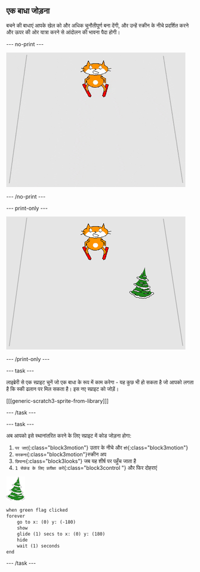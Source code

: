 ## एक बाधा जोड़ना

बचने की बाधाएं आपके खेल को और अधिक चुनौतीपूर्ण बना देंगी, और उन्हें स्क्रीन के नीचे प्रदर्शित करने और ऊपर की ओर यात्रा करने से आंदोलन की भावना पैदा होगी।

--- no-print ---

![बाधा](images/skier_obstacle_moving.gif)

--- /no-print ---

--- print-only ---

![बाधा](images/skier_obstacle.png)

--- /print-only ---

--- task ---

लाइब्रेरी से एक स्प्राइट चुनें जो एक बाधा के रूप में काम करेगा - यह कुछ भी हो सकता है जो आपको लगता है कि स्की ढलान पर मिल सकता है। इस नए स्प्राइट को जोड़ें।

[[[generic-scratch3-sprite-from-library]]]

--- /task ---

--- task ---

अब आपको इसे स्थानांतरित करने के लिए स्प्राइट में कोड जोड़ना होगा:

1. `पर जाएं`{:class="block3motion"} उतार के नीचे और `शो`{:class="block3motion"}
1. `सरकना`{:class="block3motion"}स्क्रीन अप
1. `छिपाना`{:class="block3looks"} जब यह शीर्ष पर पहुँच जाता है
1. `1 सेकंड के लिए प्रतीक्षा करें`{:class="block3control "} और फिर दोहराएं

![बाधा स्प्राइट](images/obstacle_sprite.png)

```blocks3
when green flag clicked
forever 
    go to x: (0) y: (-180)
    show
    glide (1) secs to x: (0) y: (180)
    hide
    wait (1) seconds
end
```

--- /task ---
